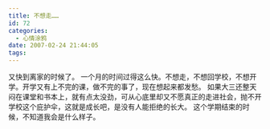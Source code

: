 ```yaml
---
title: 不想走……
id: 72
categories:
  - 心情涂鸦
date: 2007-02-24 21:44:05
tags:
---
```


 又快到离家的时候了。
 一个月的时间过得这么快。不想走，不想回学校，不想开学。开学又有上不完的课，做不完的事了，现在想起来都发愁。
 如果大三还整天闷在课堂和书本上，就有点太没劲，可从心底里却又不愿真正的走进社会，抛不开学校这个庇护伞，这就是成长吧，是没有人能拒绝的长大。
这个学期结束的时候，不知道我会是什么样子。

